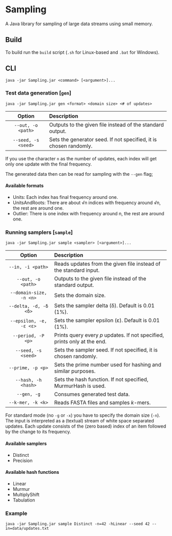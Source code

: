 # Sampling

A Java library for sampling of large data streams using small memory.

## Build

To build run the `build` script (`.sh` for Linux-based and `.bat` for Windows).

## CLI

```
java -jar Sampling.jar <command> [<argument>]...
```

### Test data generation [`gen`]

```
java -jar Sampling.jar gen <format> <domain size> <# of updates>
```

|        Option       | Description                                                       |
| :-----------------: | :---------------------------------------------------------------- |
|  `--out, -o <path>` | Outputs to the given file instead of the standard output.         |
| `--seed, -s <seed>` | Sets the generator seed. If not specified, it is chosen randomly. |

If you use the character `n` as the number of updates, each index will get only one update with the final frequency.

The generated data then can be read for sampling with the `--gen` flag;

#### Available formats

- Units: Each index has final frequency around one.
- UnitsAndRoots: There are about √n indices with frequency around √n, the rest are around one.
- Outlier: There is one index with frequency around n, the rest are around one.

### Running samplers [`sample`]

```
java -jar Sampling.jar sample <sampler> [<argument>]...
```

|          Option         | Description                                                               |
| :---------------------: | :------------------------------------------------------------------------ |
|    `--in, -i <path>`    | Reads updates from the given file instead of the standard input.          |
|    `--out, -o <path>`   | Outputs to the given file instead of the standard output.                 |
| `--domain-size, -n <n>` | Sets the domain size.                                                     |
|  `--delta, -d, -δ <δ>`  | Sets the sampler delta (δ). Default is 0.01 (1%).                         |
| `--epsilon, -e, -ε <ε>` | Sets the sampler epsilon (ε). Default is 0.01 (1%).                       |
|    `--period, -P <p>`   | Prints query every *p* updates. If not specified, prints only at the end. |
|   `--seed, -s <seed>`   | Sets the sampler seed. If not specified, it is chosen randomly.           |
|    `--prime, -p <p>`    | Sets the prime number used for hashing and similar purposes.              |
|   `--hash, -h <hash>`   | Sets the hash function. If not specified, MurmurHash is used.             |
|       `--gen, -g`       | Consumes generated test data.                                             |
|    `--k-mer, -k <k>`    | Reads FASTA files and samples *k*-mers.                                   |

For standard mode (no `-g` or `-x`) you have to specify the domain size (`-n`).
The input is interpreted as a (textual) stream of white space separated updates.
Each update consists of the (zero based) index of an item followed by the change to its frequency.

#### Available samplers

- Distinct
- Precision

#### Available hash functions

- Linear
- Murmur
- MultiplyShift
- Tabulation

### Example

```
java -jar Sampling.jar sample Distinct -n=42 -hLinear --seed 42 --in=data/updates.txt
```